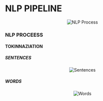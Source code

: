 # NLP PIPELINE

<div align="center">
  <img src="https://github.com/MouhtaramSoufiane/NLP-PIPELINE/assets/104082651/d5e0c4a0-50b0-41e9-9a34-bcbf909afe57" alt="NLP Process">
</div>

### NLP PROCEESS 
#### TOKINNAZIATION
##### SENTENCES

<div align="center">
  <img src="https://github.com/MouhtaramSoufiane/NLP-PIPELINE/assets/104082651/ad1be0d2-c9f7-4754-9469-89e48ccd7b55" alt="Sentences">
</div>

##### WORDS

<div align="center">
  <img src="https://github.com/MouhtaramSoufiane/NLP-PIPELINE/assets/104082651/becaebe8-b0d1-465f-9da3-451f9645cec1" alt="Words">
</div>
